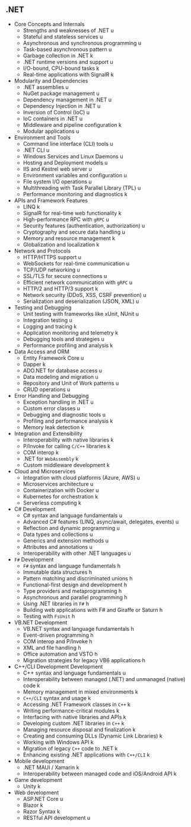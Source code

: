 ## .NET

- Core Concepts and Internals
  - Strengths and weaknesses of .NET u
  - Stateful and stateless services u
  - Asynchronous and synchronous programming u
  - Task-based asynchronous pattern u
  - Garbage collection in .NET k
  - .NET runtime versions and support u
  - I/O-bound, CPU-bound tasks k
  - Real-time applications with SignalR k
- Modularity and Dependencies
  - .NET assemblies u
  - NuGet package management u
  - Dependency management in .NET u
  - Dependency Injection in .NET u
  - Inversion of Control (IoC) u
  - IoC containers in .NET u
  - Middleware and pipeline configuration k
  - Modular applications u
- Environment and Tools
  - Command line interface (CLI) tools u
  - .NET CLI u
  - Windows Services and Linux Daemons u
  - Hosting and Deployment models u
  - IIS and Kestrel web server u
  - Environment variables and configuration u
  - File system I/O operations u
  - Multithreading with Task Parallel Library (TPL) u
  - Performance monitoring and diagnostics k
- APIs and Framework Features
  - LINQ k
  - SignalR for real-time web functionality k
  - High-performance RPC with `gRPC` u
  - Security features (authentication, authorization) u
  - Cryptography and secure data handling u
  - Memory and resource management k
  - Globalization and localization k
- Network and Protocols
  - HTTP/HTTPS support u
  - WebSockets for real-time communication u
  - TCP/UDP networking u
  - SSL/TLS for secure connections u
  - Efficient network communication with `gRPC` u
  - HTTP/2 and HTTP/3 support k
  - Network security (DDoS, XSS, CSRF prevention) u
  - Serialization and deserialization (JSON, XML) u
- Testing and Debugging
  - Unit testing with frameworks like xUnit, NUnit u
  - Integration testing u
  - Logging and tracing k
  - Application monitoring and telemetry k
  - Debugging tools and strategies u
  - Performance profiling and analysis k
- Data Access and ORM
  - Entity Framework Core u
  - Dapper k
  - ADO.NET for database access u
  - Data modeling and migration u
  - Repository and Unit of Work patterns u
  - CRUD operations u
- Error Handling and Debugging
  - Exception handling in .NET u
  - Custom error classes u
  - Debugging and diagnostic tools u
  - Profiling and performance analysis k
  - Memory leak detection k
- Integration and Extensibility
  - Interoperability with native libraries k
  - P/Invoke for calling `C/C++` libraries k
  - COM interop k
  - .NET for `WebAssembly` k
  - Custom middleware development k
- Cloud and Microservices
  - Integration with cloud platforms (Azure, AWS) u
  - Microservices architecture u
  - Containerization with Docker u
  - Kubernetes for orchestration k
  - Serverless computing k
- C# Development
  - C# syntax and language fundamentals u
  - Advanced C# features (LINQ, async/await, delegates, events) u
  - Reflection and dynamic programming u
  - Data types and collections u
  - Generics and extension methods u
  - Attributes and annotations u
  - Interoperability with other .NET languages u
- `F#` Development
  - `F#` syntax and language fundamentals h
  - Immutable data structures h
  - Pattern matching and discriminated unions h
  - Functional-first design and development h
  - Type providers and metaprogramming h
  - Asynchronous and parallel programming h
  - Using .NET libraries in `F#` h
  - Building web applications with F# and Giraffe or Saturn h
  - Testing with `FsUnit` h
- VB.NET Development
  - VB.NET syntax and language fundamentals h
  - Event-driven programming h
  - COM interop and P/Invoke h
  - XML and file handling h
  - Office automation and VSTO h
  - Migration strategies for legacy VB6 applications h
- C++/CLI Development Development
  - C++ syntax and language fundamentals u
  - Interoperability between managed (.NET) and unmanaged (native) code k
  - Memory management in mixed environments k
  - `C++/CLI` syntax and usage k
  - Accessing .NET Framework classes in `C++` k
  - Writing performance-critical modules k
  - Interfacing with native libraries and APIs k
  - Developing custom .NET libraries in `C++` k
  - Managing resource disposal and finalization k
  - Creating and consuming DLLs (Dynamic Link Libraries) k
  - Working with Windows API k
  - Migration of legacy `C++` code to .NET k
  - Enhancing existing .NET applications with `C++/CLI` k
- Mobile development
  - .NET MAUI / Xamarin k
  - Interoperability between managed code and iOS/Android API k
- Game development
  - Unity k
- Web development
  - ASP.NET Core u
  - Blazor k
  - Razor Syntax k
  - RESTful API development u
